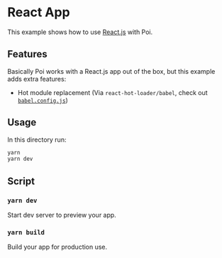 # React App

This example shows how to use [React.js](https://reactjs.org) with Poi.

## Features

Basically Poi works with a React.js app out of the box, but this example adds extra features:

- Hot module replacement (Via `react-hot-loader/babel`, check out [`babel.config.js`](./babel.config.js))

## Usage

In this directory run:

```bash
yarn
yarn dev
```

## Script

### `yarn dev`

Start dev server to preview your app.

### `yarn build`

Build your app for production use.
